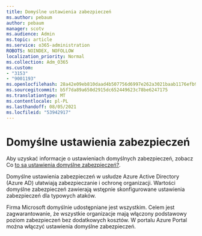 ```yaml
---
title: Domyślne ustawienia zabezpieczeń
ms.author: pebaum
author: pebaum
manager: scotv
ms.audience: Admin
ms.topic: article
ms.service: o365-administration
ROBOTS: NOINDEX, NOFOLLOW
localization_priority: Normal
ms.collection: Adm_O365
ms.custom:
- "3153"
- "9001193"
ms.openlocfilehash: 28a42e09eb810daad4b507756d6997e262a3021baab1176efb9050d793c0a05e
ms.sourcegitcommit: b5f7da89a650d2915dc652449623c78be6247175
ms.translationtype: MT
ms.contentlocale: pl-PL
ms.lasthandoff: 08/05/2021
ms.locfileid: "53942917"
---
```

# <a name="security-defaults"></a>Domyślne ustawienia zabezpieczeń

Aby uzyskać informacje o ustawieniach domyślnych zabezpieczeń, zobacz Co [to są ustawienia domyślne zabezpieczeń?](https://docs.microsoft.com/azure/active-directory/conditional-access/concept-conditional-access-security-defaults).

Domyślne ustawienia zabezpieczeń w usłudze Azure Active Directory (Azure AD) ułatwiają zabezpieczanie i ochronę organizacji. Wartości domyślne zabezpieczeń zawierają wstępnie skonfigurowane ustawienia zabezpieczeń dla typowych ataków.

Firma Microsoft domyślnie udostępniane jest wszystkim. Celem jest zagwarantowanie, że wszystkie organizacje mają włączony podstawowy poziom zabezpieczeń bez dodatkowych kosztów. W portalu Azure Portal można włączyć ustawienia domyślne zabezpieczeń.

